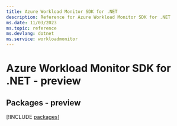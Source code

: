 ```yaml
---
title: Azure Workload Monitor SDK for .NET
description: Reference for Azure Workload Monitor SDK for .NET
ms.date: 11/03/2023
ms.topic: reference
ms.devlang: dotnet
ms.service: workloadmonitor
---
```

# Azure Workload Monitor SDK for .NET - preview
## Packages - preview
[!INCLUDE [packages](workload-monitor-index.md)]